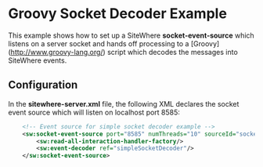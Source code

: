 Groovy Socket Decoder Example
=============================
This example shows how to set up a SiteWhere **socket-event-source** which listens
on a server socket and hands off processing to a [Groovy] (http://www.groovy-lang.org/)
script which decodes the messages into SiteWhere events.

Configuration
-------------
In the **sitewhere-server.xml** file, the following XML declares the socket event source
which will listen on localhost port 8585:

```XML
	<!-- Event source for simple socket decoder example -->
	<sw:socket-event-source port="8585" numThreads="10" sourceId="socket">
		<sw:read-all-interaction-handler-factory/>
		<sw:event-decoder ref="simpleSocketDecoder"/>
	</sw:socket-event-source>
```
